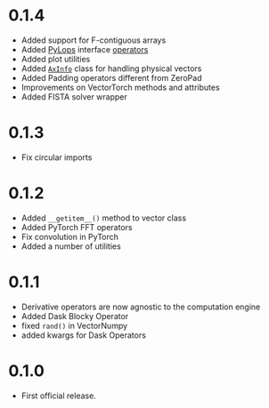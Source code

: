 # 0.1.4
* Added support for F-contiguous arrays
* Added [PyLops](https://pylops.readthedocs.io/en/stable/) interface [operators](ea8505947c926e376a6def40b1fccfbadf3940d2)
* Added plot utilities
* Added [`AxInfo`](tutorials/AxInfo%20-%20exploit%20physical%20vectors.ipynb) class for handling physical vectors
* Added Padding operators different from ZeroPad
* Improvements on VectorTorch methods and attributes
* Added FISTA solver wrapper

# 0.1.3
* Fix circular imports

# 0.1.2
* Added `__getitem__()` method to vector class
* Added PyTorch FFT operators
* Fix convolution in PyTorch
* Added a number of utilities

# 0.1.1
* Derivative operators are now agnostic to the computation engine
* Added Dask Blocky Operator
* fixed `rand()` in VectorNumpy
* added kwargs for Dask Operators
 
# 0.1.0
* First official release.
